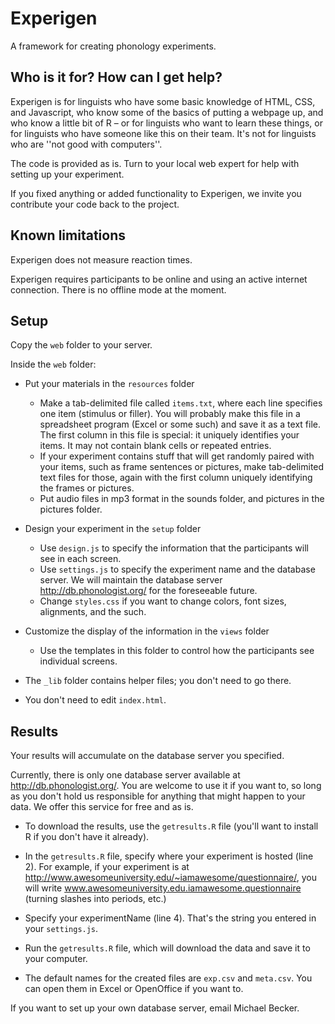 # Experigen

A framework for creating phonology experiments.

## Who is it for? How can I get help?

Experigen is for linguists who have some basic knowledge of HTML, CSS, and Javascript,  who know some of the basics of putting a webpage up, and who know a little bit of R  – or for linguists who want to learn these things, or for linguists who have someone like this on their team. It's not for linguists who are ''not good with computers''.

The code is provided as is. Turn to your local web expert for help with setting up your experiment. 

If you fixed anything or added functionality to Experigen, we invite you contribute your code back to the project.

## Known limitations

Experigen does not measure reaction times.

Experigen requires participants to be online and using an active internet connection. There is no offline mode at the moment. 


## Setup

Copy the `web` folder to your server. 

Inside the `web` folder:

* Put your materials in the `resources` folder
  - Make a tab-delimited file called `items.txt`, where each line specifies
    one item (stimulus or filler). You will probably make this file in a
    spreadsheet program (Excel or some such) and save it as a text file. The
    first column in this file is special:  it uniquely identifies your items.
    It may not contain blank cells or repeated entries.
  - If your experiment contains stuff that will get randomly paired with
    your items, such as frame sentences or pictures, make tab-delimited text
    files for those, again with the first column uniquely identifying the frames
    or pictures.
  - Put audio files in mp3 format in the sounds folder, and pictures in
    the pictures folder.

* Design your experiment in the `setup` folder

  - Use `design.js` to specify the information that the participants will see
    in each screen. 
  - Use `settings.js` to specify the experiment name and the database
    server. We will maintain the database server http://db.phonologist.org/ for the foreseeable
    future. 
  - Change `styles.css` if you want to change colors, font sizes, alignments,
    and the such.

* Customize the display of the information in the `views` folder

  - Use the templates in this folder to control how the participants
    see individual screens.

* The `_lib` folder contains helper files; you don't need to go there. 

* You don't need to edit `index.html`.


## Results

Your results will accumulate on the database server you specified. 

Currently, there is only one database server available at http://db.phonologist.org/. You are welcome to use it if you want to, so long as you don't hold us responsible for anything that might happen to your data. We offer this service for free and as is. 

* To download the results, use the `getresults.R` file (you'll want to install R if you don't have it already). 

* In the `getresults.R` file, specify where your experiment is hosted (line 2). For example, if your experiment is at
    http://www.awesomeuniversity.edu/~iamawesome/questionnaire/,
    you will write www.awesomeuniversity.edu.iamawesome.questionnaire (turning slashes into periods, etc.) 

* Specify your experimentName (line 4). That's the string you entered in your `settings.js`.
  
* Run the `getresults.R` file, which will download the data and save it to your computer. 

* The default names for the created files are `exp.csv` and `meta.csv`. You can open them in Excel or OpenOffice if you want to.

If you want to set up your own database server, email Michael Becker.
